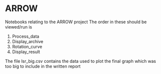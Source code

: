 # ARROW
Notebooks relating to the ARROW project
The order in these should be viewed/run is
1. Process_data
2. Display_archive
3. Rotation_curve
4. Display_result


The file lsr_big.csv contains the data used to plot the final graph which was too big to include in the written report 
